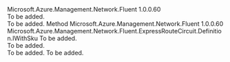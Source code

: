<Type Name="IWithBandwidth" FullName="Microsoft.Azure.Management.Network.Fluent.ExpressRouteCircuit.Definition.IWithBandwidth">
  <TypeSignature Language="C#" Value="public interface IWithBandwidth" />
  <TypeSignature Language="ILAsm" Value=".class public interface auto ansi abstract IWithBandwidth" />
  <TypeSignature Language="DocId" Value="T:Microsoft.Azure.Management.Network.Fluent.ExpressRouteCircuit.Definition.IWithBandwidth" />
  <TypeSignature Language="VB.NET" Value="Public Interface IWithBandwidth" />
  <TypeSignature Language="F#" Value="type IWithBandwidth = interface" />
  <AssemblyInfo>
    <AssemblyName>Microsoft.Azure.Management.Network.Fluent</AssemblyName>
    <AssemblyVersion>1.0.0.60</AssemblyVersion>
  </AssemblyInfo>
  <Interfaces />
  <Docs>
    <summary>To be added.</summary>
    <remarks>To be added.</remarks>
  </Docs>
  <Members>
    <Member MemberName="WithBandwidthInMbps">
      <MemberSignature Language="C#" Value="public Microsoft.Azure.Management.Network.Fluent.ExpressRouteCircuit.Definition.IWithSku WithBandwidthInMbps (int bandwidthInMbps);" />
      <MemberSignature Language="ILAsm" Value=".method public hidebysig newslot virtual instance class Microsoft.Azure.Management.Network.Fluent.ExpressRouteCircuit.Definition.IWithSku WithBandwidthInMbps(int32 bandwidthInMbps) cil managed" />
      <MemberSignature Language="DocId" Value="M:Microsoft.Azure.Management.Network.Fluent.ExpressRouteCircuit.Definition.IWithBandwidth.WithBandwidthInMbps(System.Int32)" />
      <MemberSignature Language="VB.NET" Value="Public Function WithBandwidthInMbps (bandwidthInMbps As Integer) As IWithSku" />
      <MemberSignature Language="F#" Value="abstract member WithBandwidthInMbps : int -&gt; Microsoft.Azure.Management.Network.Fluent.ExpressRouteCircuit.Definition.IWithSku" Usage="iWithBandwidth.WithBandwidthInMbps bandwidthInMbps" />
      <MemberType>Method</MemberType>
      <AssemblyInfo>
        <AssemblyName>Microsoft.Azure.Management.Network.Fluent</AssemblyName>
        <AssemblyVersion>1.0.0.60</AssemblyVersion>
      </AssemblyInfo>
      <ReturnValue>
        <ReturnType>Microsoft.Azure.Management.Network.Fluent.ExpressRouteCircuit.Definition.IWithSku</ReturnType>
      </ReturnValue>
      <Parameters>
        <Parameter Name="bandwidthInMbps" Type="System.Int32" />
      </Parameters>
      <Docs>
        <param name="bandwidthInMbps">To be added.</param>
        <summary>To be added.</summary>
        <returns>To be added.</returns>
        <remarks>To be added.</remarks>
      </Docs>
    </Member>
  </Members>
</Type>